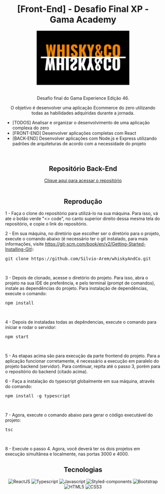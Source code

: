 <h1 align="center">[Front-End] - Desafio Final XP - Gama Academy</h1>

<div align="center">
  <img width="300" src="https://github.com/Silvio-Arem/whiskyAndCo/blob/master/src/assets/icons/logo-header.png">
</div>

<br>

<p align="center">Desafio final do Gama Experience Edição 46.</p>

<p align="center">O objetivo é desenvolver uma aplicação Ecommerce do zero utilizando todas as habilidades adquiridas durante a jornada.</p>

<ul>
    <li>[TODOS] Analisar e organizar o desenvolvimento de uma aplicação complexa do zero</li>
    <li>[FRONT-END] Desenvolver aplicações completas com React</li>
    <li>[BACK-END] Desenvolver aplicações com Node.js e Express utilizando padrões de arquiteturas de acordo com a necessidade do projeto</li>
</ul>

<br>

<h2 align="center">Repositório Back-End</h2>
<div align="center"> 
 <a href="https://github.com/MBoneli92/WhiskyCo">Clique aqui para acessar o repositório </a>
</div>



<br>

<h2 align="center">Reprodução</h2>

1 - Faça o clone do repositório para utilizá-lo na sua máquina. Para isso, vá ate o botão verde "<> code", no canto superior direito dessa mesma tela do repositório, e copie o link do repositório.

2 - Em sua máquina, no diretório que escolher ser o diretório para o projeto, execute o comando abaixo (é necessário ter o git instalado, para mais informações, visite https://git-scm.com/book/en/v2/Getting-Started-Installing-Git):
<pre>git clone https://github.com/Silvio-Arem/whiskyAndCo.git</pre>
<br>

3 - Depois de clonado, acesse o diretório do projeto. Para isso, abra o projeto na sua IDE de preferência, e pelo terminal (prompt de comandos), instale as dependências do projeto. Para instalação de dependências, execute o comando:
<pre>npm install</pre>
<br>

4 - Depois de instaladas todas as depêndencias, execute o comando para iniciar e rodar o servidor:
<pre>npm start</pre>
<br>

5 - As etapas acima são para execução da parte frontend do projeto. Para a aplicação funcionar corretamente, é necessário a execução em paralelo do projeto backend (servidor). Para continuar, repita até o passo 3, porém para o repositório do backend (citado acima).

6 - Faça a instalação do typescript globalmente em sua máquina, através do comando:
<pre>npm install -g typescript</pre>
<br>

7 - Agora, execute o comando abaixo para gerar o código executável do projeto:
<pre>tsc</pre>
<br>

8 - Execute o passo 4. Agora, você deverá ter os dois projetos em execução simultânea e localmente, nas portas 3000 e 4000. 
 
<h2 align="center">Tecnologias</h2>

<div align="center">

  ![ReactJS](https://img.shields.io/badge/React-20232A?style=for-the-badge&logo=react&logoColor=61DAFB)
  ![Typescript](https://img.shields.io/badge/TypeScript-007ACC?style=for-the-badge&logo=typescript&logoColor=white)
  ![Javascript](https://img.shields.io/badge/JavaScript-F7DF1E?style=for-the-badge&logo=javascript&logoColor=black)
  ![Styled-components](https://img.shields.io/badge/styled--components-DB7093?style=for-the-badge&logo=styled-components&logoColor=white)
  ![Bootstrap](https://img.shields.io/badge/Bootstrap-563D7C?style=for-the-badge&logo=bootstrap&logoColor=white)
  ![HTML5](https://img.shields.io/badge/html5-%23E34F26.svg?style=for-the-badge&logo=html5&logoColor=white) 
  ![CSS3](https://img.shields.io/badge/css3-%231572B6.svg?style=for-the-badge&logo=css3&logoColor=white)
  
</div>
